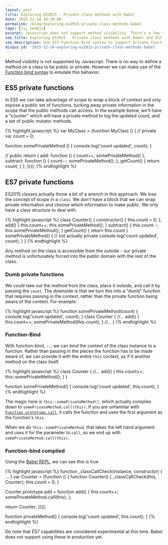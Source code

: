 ```yaml
---
layout: post
title: Exploring ES2015 - Private class methods with Babel
date: 2015-12-24 10:30:00
permalink: /blog/exploring-es2015-private-class-methods-babel
tags: [js, nodejs]
excerpt: Javascript does not support method visibility. There's a few tricks to introduce private methods by determining what you want to export. But when it comes to ES6 classes, we can now create private methods a bit easier.
seo_title: Exploring ES2015 - Private class methods with Babel and ES7
seo_description: Use ES7 Function-Bind syntax to support private functions in ES6/ES2015 classes.
disqus_id: '2015-12-24-exploring-es2015-private-class-methods-babel'
---
```


Method visibility is not supported by Javascript. There is no way to define a method on a class to be public or private. However we can make use of the <a href="http://babeljs.io/blog/2015/05/14/function-bind/" target="_blank" title="ES7 Function Bind">Function bind syntax</a> to emulate this behavior.

## ES5 private functions

In ES5 we can take advantage of scope to wrap a block of context and only expose a public set of functions, tucking away private information in the scope that the public methods can access. In the example below, we'll have a "counter" which will have a private method to log the updated count, and a set of public mutator methods.

{% highlight javascript %}
var MyClass = (function MyClass () {
  // private
  var count = 0;

  function somePrivateMethod () {
    console.log('count updated', count);
  }

  // public
  return {
    add: function () {
      count++;
      somePrivateMethod()
    },
    subtract: function () {
      count--;
      somePrivateMethod();
    },
    getCount() {
      return count;
    }
  };
})();
{% endhighlight %}

## ES7 private functions

ES2015 classes actually throw a bit of a wrench in this approach. We lose the concept of scope in a `class`. We don't have a block that we can wrap private information and choose which information to make public. We only have a class structure to deal with.

{% highlight javascript %}
class Counter() {
  constructor() {
    this.count = 0;
  },
  add() {
    this.count++;
    this.somePrivateMethod();
  }
  subtract() {
    this.count--;
    this.somePrivateMethod();
  }
  getCount() {
    return this.count
  }
  somePrivateMethod() {
    // not actually private
    console.log('count updated', count);
  }
}
{% endhighlight %}

Any method on the class is accessible from the outside - our private method is unfortunately forced into the public domain with the rest of the class.

### Dumb private functions

We could take out the method from the class, place it outside, and call it by passing the `count`. The downside is that we turn this into a "dumb" function that requires passing in the context, rather than the private function being aware of the context. For example:

{% highlight javascript %}
function somePrivateMethod(count) {
  console.log('count updated', count);
}
class Counter {
  //...
  add() {
    this.count++;
    somePrivateMethod(this.count);
  }
  //...
}
{% endhighlight %}

### Function-Bind

With function-bind, `::`, we can _bind_ the context of the class instance to a function. Rather than passing in the pieces the function has to be made aware of, we can provide it with the entire `this` context, as if it another method on the class itself.

{% highlight javascript %}
class Counter {
  //...
  add() {
    this.count++;
    this::somePrivateMethod();
  }
}

function somePrivateMethod() {
  console.log('count updated', this.count);
}
{% endhighlight %}

The magic here is `this::somePrivateMethod()`, which actually compiles down to `somePrivateMethod.call(this)`. If you are unfamiliar with <a href="https://developer.mozilla.org/en-US/docs/Web/JavaScript/Reference/Global_Objects/Function/call" target="_blank" title="Mozilla Developer Network - Function Call documentation">`Function.prototype.call`</a>, it calls the function and uses the first argument as the function's `this`.

When we do `this::somePrivateMethod`, that takes the left hand argument and uses it for the parameter to `call`, so we end up with `somePrivateMethod.call(this)`.

### Function-bind compiled

Using the <a href="https://babeljs.io/repl/#?experimental=true&evaluate=true&loose=true&spec=false&code=class%20Counter%20%7B%0A%20%20constructor()%20%7B%0A%20%20%20%20this.count%20%3D%200%3B%0A%20%20%7D%0A%20%20add()%20%7B%0A%20%20%20%20this.count%2B%2B%3B%0A%20%20%20%20this%3A%3AsomePrivateMethod()%3B%0A%20%20%7D%0A%7D%0A%0Afunction%20privateMethod()%20%7B%0A%20%20console.log('count%20updated'%2C%20this.count)%3B%0A%7D" target="_blank" title="Babel REPL">Babel REPL</a>, we can see this is true

{% highlight javascript %}
function _classCallCheck(instance, constructor) { ... }
var Counter = (function () {
  function Counter() {
    _classCallCheck(this, Counter);
    this.count = 0;
  }

  Counter.prototype.add = function add() {
    this.count++;
    somePrivateMethod.call(this);
  };

  return Counter;
})();

function privateMethod() {
  console.log('count updated', this.count);
}
{% endhighlight %}

Do note that ES7 capabilities are considered experimental at this time. Babel does not support using these in production yet.
